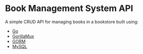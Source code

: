 # Book Management System API

A simple CRUD API for managing books in a bookstore built using:

- [Go](https://go.dev/)
- [GorillaMux](https://github.com/gorilla/mux)
- [GORM](https://gorm.io/)
- [MySQL](https://www.mysql.com/)
